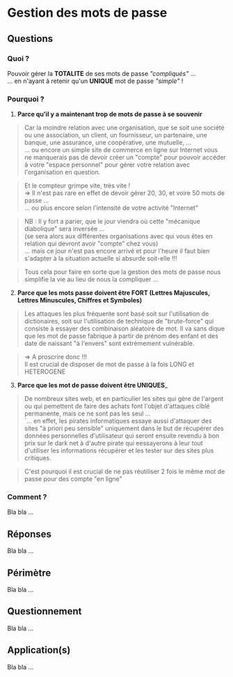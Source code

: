 # Gestion des mots de passe

## Questions

### Quoi ?
Pouvoir gérer la __TOTALITE__ de ses mots de passe _"compliqués"_ ...   
... en n'ayant à retenir qu'un __UNIQUE__ mot de passe _"simple"_ !

### Pourquoi ?
1. __Parce qu'il y a maintenant trop de mots de passe à se souvenir__
> Car la moindre relation avec une organisation, que se soit une société ou une association, 
un client, un fournisseur, un partenaire, une banque, une assurance, une coopérative, une mutuelle, ...   
... ou encore un simple site de commerce en ligne sur Internet vous ne manquerais pas de devoir 
créer un "compte" pour pouvoir accéder à votre "espace personnel" pour gérer votre relation
avec l'organisation en question.

> Et le compteur grimpe vite, très vite !   
=> Il n'est pas rare en effet de devoir gérer 20, 30, et voire 50 mots de passe ...   
... ou plus encore selon l'intensité de votre activité "Internet"

> NB : Il y fort a parier, que le jour viendra où cette "mécanique diabolique" sera inversée ...   
(se sera alors aux différentes organisations avec qui vous êtes en relation qui devront avoir "compte" chez vous)   
... mais ce jour n'est pas encore arrivé et pour l'heure il faut bien s'adapter à la situation actuelle si absurde soit-elle !!!

> Tous cela pour faire en sorte que la gestion des mots de passe nous simplifie la vie au lieu de nous la compliquer ...

2. __Parce que les mots passe doivent être FORT (Lettres Majuscules, Lettres Minuscules, Chiffres et Symboles)__
> Les attaques les plus fréquente sont basé soit sur l'utilisation de dictionaires, soit sur l'utilisation de technique de "brute-force" qui consiste à essayer des combinaison aléatoire de mot. Il va sans dique que les mot de passe fabrique à partir de prénom des enfant et des date de naissant "à l'envers" sont extrèmement vulnérable.

> => A proscrire donc !!!    
Il est crucial de disposer de mot de passe à la fois LONG et HETEROGENE

3. __Parce que les mot de passe doivent être UNIQUES___
> De nombreux sites web, et en particulier les sites qui gère de l'argent ou qui pemettent de faire des achats font l'objet d'attaques ciblé permanente, mais ce ne sont pas les seul ...    
`... en effet, les pirates informatiques essaye aussi d'attaquer des sites "à priori peu sensible" uniquement dans le but de récupérer des données personnelles d'utilisateur qui seront ensuite revendu à bon prix sur le dark net à d'autre pirate qui eessayerons à leur tout d'utiliser les informations récupérer et les tester sur des sites plus critiques.   

> C'est pourquoi il est crucial de ne pas réutiliser 2 fois le même mot de passe pour des compte "en ligne"


### Comment ?
Bla bla ...

## Réponses
Bla bla ...

## Périmètre
Bla bla ...

## Questionnement
Bla bla ...

## Application(s)
Bla bla ...
